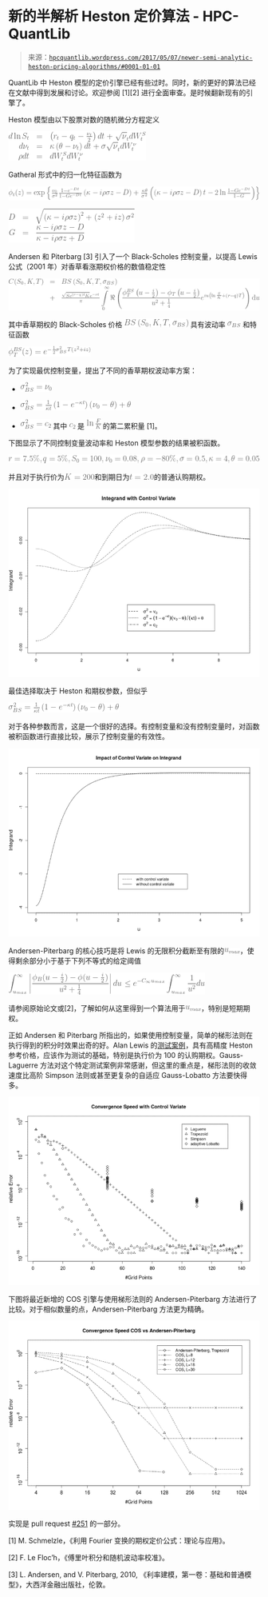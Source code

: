 <!--yml

分类：未分类

date: 2024-05-13 00:12:49

-->

# 新的半解析 Heston 定价算法 - HPC-QuantLib

> 来源：[`hpcquantlib.wordpress.com/2017/05/07/newer-semi-analytic-heston-pricing-algorithms/#0001-01-01`](https://hpcquantlib.wordpress.com/2017/05/07/newer-semi-analytic-heston-pricing-algorithms/#0001-01-01)

QuantLib 中 Heston 模型的定价引擎已经有些过时。同时，新的更好的算法已经在文献中得到发展和讨论。欢迎参阅 [1][2] 进行全面审查。是时候翻新现有的引擎了。

Heston 模型由以下股票对数的随机微分方程定义

![\begin{array}{rcl} d \ln S_t&=& \left(r_t - q_t - \frac{\nu_t}{2}\right)dt + \sqrt\nu_t dW^{S}_t \nonumber \\ d\nu_t&=& \kappa\left(\theta-\nu_t \right ) dt + \sigma\sqrt\nu_t dW^{\nu}_t \nonumber \\ \rho dt &=& dW^{S}_tdW^{\nu}_t \end{array}](img/7bb998b60af889698cbc7da23e39455e.png)

Gatheral 形式中的归一化特征函数为

![\phi_t(z) = \exp\left\{\frac{v_0}{\sigma²}\frac{1-e^{-Dt}}{1-Ge^{-Dt}}\left(\kappa-i\rho\sigma z-D\right) + \frac{\kappa\theta}{\sigma²}\left(\left(\kappa-i\rho\sigma z-D\right)t-2\ln\frac{1-Ge^{-Dt}}{1-G}\right) \right\}](img/579b82b565b9de252e33440e65e2414a.png)

![\begin{array}{rcl} D&=&\sqrt{\left(\kappa - i\rho\sigma z\right)²+\left(z²+iz\right)\sigma²} \nonumber \\ G&=&\displaystyle\frac{\kappa -i\rho\sigma z-D}{\kappa -i\rho\sigma z + D}\end{array}](img/e77612059b60e5dc57ad01a117bfe2f4.png)

Andersen 和 Piterbarg [3] 引入了一个 Black-Scholes 控制变量，以提高 Lewis 公式（2001 年）对香草看涨期权价格的数值稳定性

![\begin{array}{rcl} C(S_0, K, T)&=&BS\left(S_0, K, T, \sigma_{BS}\right) \nonumber \\ &+& \frac{\sqrt{Se^{(r-q)t}K}e^{-rt}}{\pi}\displaystyle\int\limits_{0}^{\infty}{\Re\left( \frac{\phi^{BS}_T\left(u-\frac{i}{2}\right) - \phi_T\left(u-\frac{i}{2}\right)}{u²+\frac{1}{4}} e^{i u \left(\ln\frac{S}{K}+(r-q)T\right) } \right)  \mathrm{d}u}\end{array}](img/1de9ba5864c76669e051677209a00460.png)

其中香草期权的 Black-Scholes 价格 ![BS\left(S_0, K, T, \sigma_{BS}\right)](img/7a540b78e38573509ae5522e932ac68c.png) 具有波动率 ![\sigma_{BS}](img/babcd5b93d361ec65726e3dbaf6fcdd0.png) 和特征函数

![\phi^{BS}_T(z)=e^{-\frac{1}{2}\sigma_{BS}² T (z² + iz)} ](img/af848a6610ddd0dcd89bc0f92e65175c.png)

为了实现最优控制变量，提出了不同的香草期权波动率方案：

+   ![\sigma_{BS}² = \nu_0](img/7ac94af4c1aca949bf2c55faccc14ca3.png)

+   ![\sigma_{BS}² = \frac{1}{\kappa t}\left(1-e^{-\kappa t}\right)\left(\nu_0-\theta\right) + \theta](img/b6298ad4724d204bf2a507c70d4d1660.png)

+   ![\sigma_{BS}² = c_2](img/31b7724e5a2431897429fcdb04d930d4.png) 其中 ![c_2](img/8de07e0ce5a8488d46add26b04e95db8.png) 是 ![ln \frac{F}{K}](img/09fe352c30db9e119e89321c5cd029ca.png) 的第二累积量 [1]。

下图显示了不同控制变量波动率和 Heston 模型参数的结果被积函数。

![r=7.5\%, q=5\%, S_0=100, \nu_0=0.08, \rho=-80\%,\sigma=0.5, \kappa=4, \theta=0.05](img/57eebc588a72bbdd75f87f40fd528bab.png)

并且对于执行价为![K=200](img/41aca03c616c2e5f4eb5072f3a4ae864.png)和到期日为![t=2.0](img/55d255484c530b33eb2c8decec022c12.png)的普通认购期权。

![控制变量](img/f9f0a0d654821d2c2f0d96b6cb74b816.png)

最佳选择取决于 Heston 和期权参数，但似乎

![\sigma_{BS}² = \frac{1}{\kappa t}\left(1-e^{-\kappa t}\right)\left(\nu_0-\theta\right) + \theta](img/b6298ad4724d204bf2a507c70d4d1660.png)

对于各种参数而言，这是一个很好的选择。有控制变量和没有控制变量时，对函数被积函数进行直接比较，展示了控制变量的有效性。

![对照比较](img/0f5cfe684756355c37ad462e29d55bd5.png)

Andersen-Piterbarg 的核心技巧是将 Lewis 的无限积分截断至有限的![u_{max}](img/a86dcfd76fe79e4ff4fdf256bc0a91d6.png)，使得剩余部分小于基于下列不等式的给定阈值

![\displaystyle\int_{u_{max}}^\infty \left\vert \frac{\phi_B(u-\frac{i}{2}) - \phi(u-\frac{i}{2})}{u²+\frac{1}{4}} \right\vert du \le e^{-C_\infty u_{max}}\displaystyle\int_{u_{max}}^\infty \frac{1}{u²} du](img/128518b9a8a2e17563f3f17706aa3cf7.png)

请参阅原始论文或[2]，了解如何从这里得到一个算法用于![u_{max}](img/a86dcfd76fe79e4ff4fdf256bc0a91d6.png)，特别是短期期权。

正如 Andersen 和 Piterbarg 所指出的，如果使用控制变量，简单的梯形法则在执行得到的积分时效果出奇的好。Alan Lewis 的[测试案例](https://forum.wilmott.com/viewtopic.php?f=34&t=90957&hilit=heston#p620396)，具有高精度 Heston 参考价格，应该作为测试的基础，特别是执行价为 100 的认购期权。Gauss-Laguerre 方法对这个特定测试案例非常感谢，但这里的重点是，梯形法则的收敛速度比高阶 Simpson 法则或甚至更复杂的自适应 Gauss-Lobatto 方法要快得多。

![收敛速度](img/1dc2a71795ce0a21c0885efe28d60c4d.png)

下图将最近新增的 COS 引擎与使用梯形法则的 Andersen-Piterbarg 方法进行了比较。对于相似数量的点，Andersen-Piterbarg 方法更为精确。

![收敛比较](img/1cb61bc3936f7a05a65f8ea18b12695e.png)

实现是 pull request [#251](https://github.com/lballabio/QuantLib/pull/251) 的一部分。

[1] M. Schmelzle，《利用 Fourier 变换的期权定价公式：理论与应用》。

[2] F. Le Floc’h，《傅里叶积分和随机波动率校准》。

[3] L. Andersen, and V. Piterbarg, 2010, 《利率建模，第一卷：基础和普通模型》，大西洋金融出版社，伦敦。
